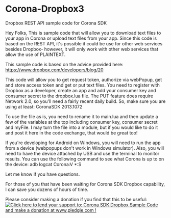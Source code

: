 Corona-Dropbox3
===============

Dropbox REST API sample code for Corona SDK

Hey Folks,
This is sample code that will allow you to download text files to your app in Corona or upload text files from your app. Since this code is based on the REST API, it's possible it could be use for other web services besides Dropbox- however, it will only work with other web services that allow the use of PLAINTEXT.

This sample code is based on the advice provided here:
https://www.dropbox.com/developers/blog/20

This code will allow you to get request token, authorize via webPopup, get and store access token and get or put text files. You need to register with Dropbox as a developer, create an app and add your consumer key and consumer secret to the dropbox.lua file. The PUT feature does require Network 2.0, so you'll need a fairly recent daily build. So, make sure you are using at least: CoronaSDK 2013.1072

To use the file as is, you need to rename it to main.lua and then update a few of the variables at the top including consumer key, consumer secret and myFile. I may turn the file into a module, but if you would like to do it and post it here in the code exchange, that would be great too!

If you're developing for Android on Windows, you will need to run the app from a device (webpopups don't work in Windows simulator). Also, you will need to have the device attached by USB and use the terminal to monitor results. You can use the following command to see what Corona is up to on the device:
adb logcat Corona:V *:S

Let me know if you have questions.

For those of you that have been waiting for Corona SDK Dropbox capability, 
I can save you dozens of hours of time.

Please consider making a donation if you find that this to be useful:
<a href='http://www.pledgie.com/campaigns/18967'><img alt='Click here to lend your support to: Corona SDK Dropbox Sample Code and make a donation at www.pledgie.com !' src='http://www.pledgie.com/campaigns/18967.png?skin_name=chrome' border='0' /></a>
